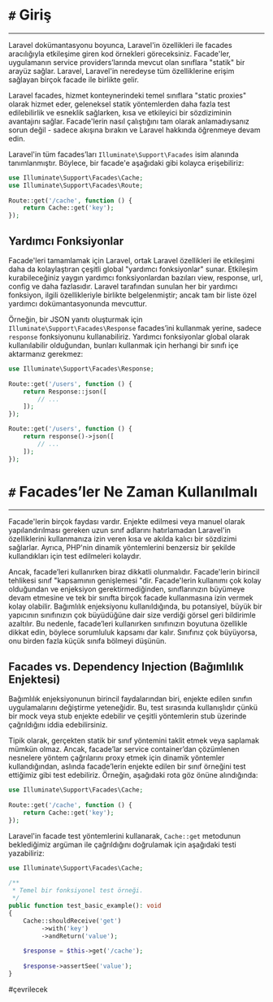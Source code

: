 # `#` Giriş
---

Laravel dokümantasyonu boyunca, Laravel'in özellikleri ile facades aracılığıyla etkileşime giren kod örnekleri göreceksiniz. Facade'ler, uygulamanın service providers’larında mevcut olan sınıflara "statik" bir arayüz sağlar. Laravel, Laravel'in neredeyse tüm özelliklerine erişim sağlayan birçok facade ile birlikte gelir.

Laravel facades, hizmet konteynerindeki temel sınıflara "static proxies" olarak hizmet eder, geleneksel statik yöntemlerden daha fazla test edilebilirlik ve esneklik sağlarken, kısa ve etkileyici bir sözdiziminin avantajını sağlar. Facade'lerin nasıl çalıştığını tam olarak anlamadıysanız sorun değil - sadece akışına bırakın ve Laravel hakkında öğrenmeye devam edin.

Laravel'in tüm facades’ları `Illuminate\Support\Facades` isim alanında tanımlanmıştır. Böylece, bir facade'e aşağıdaki gibi kolayca erişebiliriz:

```php
use Illuminate\Support\Facades\Cache;
use Illuminate\Support\Facades\Route;
 
Route::get('/cache', function () {
    return Cache::get('key');
});
```

## Yardımcı Fonksiyonlar

Facade'leri tamamlamak için Laravel, ortak Laravel özellikleri ile etkileşimi daha da kolaylaştıran çeşitli global "yardımcı fonksiyonlar" sunar. Etkileşim kurabileceğiniz yaygın yardımcı fonksiyonlardan bazıları view, response, url, config ve daha fazlasıdır. Laravel tarafından sunulan her bir yardımcı fonksiyon, ilgili özellikleriyle birlikte belgelenmiştir; ancak tam bir liste özel yardımcı dokümantasyonunda mevcuttur.

Örneğin, bir JSON yanıtı oluşturmak için `Illuminate\Support\Facades\Response` facades’ini kullanmak yerine, sadece `response` fonksiyonunu kullanabiliriz. Yardımcı fonksiyonlar global olarak kullanılabilir olduğundan, bunları kullanmak için herhangi bir sınıfı içe aktarmanız gerekmez:

```php
use Illuminate\Support\Facades\Response;
 
Route::get('/users', function () {
    return Response::json([
        // ...
    ]);
});
```

```php
Route::get('/users', function () {
    return response()->json([
        // ...
    ]);
});
```

# `#` Facades’ler Ne Zaman Kullanılmalı
---

Facade'lerin birçok faydası vardır. Enjekte edilmesi veya manuel olarak yapılandırılması gereken uzun sınıf adlarını hatırlamadan Laravel'in özelliklerini kullanmanıza izin veren kısa ve akılda kalıcı bir sözdizimi sağlarlar. Ayrıca, PHP'nin dinamik yöntemlerini benzersiz bir şekilde kullandıkları için test edilmeleri kolaydır.

Ancak, facade’leri kullanırken biraz dikkatli olunmalıdır. Facade'lerin birincil tehlikesi sınıf "kapsamının genişlemesi "dir. Facade'lerin kullanımı çok kolay olduğundan ve enjeksiyon gerektirmediğinden, sınıflarınızın büyümeye devam etmesine ve tek bir sınıfta birçok facade kullanmasına izin vermek kolay olabilir. Bağımlılık enjeksiyonu kullanıldığında, bu potansiyel, büyük bir yapıcının sınıfınızın çok büyüdüğüne dair size verdiği görsel geri bildirimle azaltılır. Bu nedenle, facade’leri kullanırken sınıfınızın boyutuna özellikle dikkat edin, böylece sorumluluk kapsamı dar kalır. Sınıfınız çok büyüyorsa, onu birden fazla küçük sınıfa bölmeyi düşünün.

## Facades vs. Dependency Injection (Bağımlılık Enjektesi)

Bağımlılık enjeksiyonunun birincil faydalarından biri, enjekte edilen sınıfın uygulamalarını değiştirme yeteneğidir. Bu, test sırasında kullanışlıdır çünkü bir mock veya stub enjekte edebilir ve çeşitli yöntemlerin stub üzerinde çağrıldığını iddia edebilirsiniz.

Tipik olarak, gerçekten statik bir sınıf yöntemini taklit etmek veya saplamak mümkün olmaz. Ancak, facade’lar service container’dan çözümlenen nesnelere yöntem çağrılarını proxy etmek için dinamik yöntemler kullandığından, aslında facade’lerin enjekte edilen bir sınıf örneğini test ettiğimiz gibi test edebiliriz. Örneğin, aşağıdaki rota göz önüne alındığında:

```php
use Illuminate\Support\Facades\Cache;
 
Route::get('/cache', function () {
    return Cache::get('key');
});
```

Laravel'in facade test yöntemlerini kullanarak, `Cache::get` metodunun beklediğimiz argüman ile çağrıldığını doğrulamak için aşağıdaki testi yazabiliriz:

```php
use Illuminate\Support\Facades\Cache;
 
/**
 * Temel bir fonksiyonel test örneği.
 */
public function test_basic_example(): void
{
    Cache::shouldReceive('get')
         ->with('key')
         ->andReturn('value');
 
    $response = $this->get('/cache');
 
    $response->assertSee('value');
}
```

#çevrilecek 